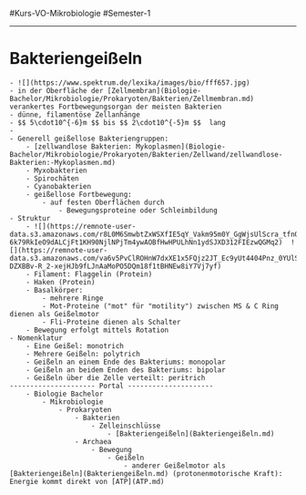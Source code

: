 #Kurs-VO-Mikrobiologie  #Semester-1

---

# Bakteriengeißeln
    - ![](https://www.spektrum.de/lexika/images/bio/fff657.jpg)
    - in der Oberfläche der [Zellmembran](Biologie-Bachelor/Mikrobiologie/Prokaryoten/Bakterien/Zellmembran.md) verankertes Fortbewegungsorgan der meisten Bakterien
    - dünne, filamentöse Zellanhänge
    - $$ 5\cdot10^{-6}m $$ bis $$ 2\cdot10^{-5}m $$  lang
    - 
    - Generell geißellose Bakteriengruppen:
        - [zellwandlose Bakterien: Mykoplasmen](Biologie-Bachelor/Mikrobiologie/Prokaryoten/Bakterien/Zellwand/zellwandlose-Bakterien:-Mykoplasmen.md)
        - Myxobakterien
        - Spirochäten
        - Cyanobakterien
        - geißellose Fortbewegung:
            - auf festen Oberflächen durch 
                - Bewegungsproteine oder Schleimbildung
    - Struktur
        - ![](https://remnote-user-data.s3.amazonaws.com/r8L0M6SmwbtZxWSXfIE5qY_Vakm95m0Y_GgWjsUlScra_tfnQdnDpGwN0Xmm2-6k79RkIeO9dALCjFt1KH90NjlNPjTm4ywAOBfHwHPULhNn1ydSJXD312FIEzwQGMq2)  ![](https://remnote-user-data.s3.amazonaws.com/va6v5PvClROHnW7dxXE1x5FQjz2JT_Ec9yUt4404Pnz_0YUlSHwKDhKzLgf65tCkt6Rv3ZkxpeCj-DZXBBv-R_2-xejHJb9fLJnAaMoPO5DQm18f1tBHNEw8iY7Vj7yf)  
        - Filament: Flaggelin (Protein)
        - Haken (Protein)
        - Basalkörper:
            - mehrere Ringe
            - Mot-Proteine ("mot" für "motility") zwischen MS & C Ring dienen als Geißelmotor
            - Fli-Proteine dienen als Schalter
        - Bewegung erfolgt mittels Rotation
    - Nomenklatur
        - Eine Geißel: monotrich
        - Mehrere Geißeln: polytrich
        - Geißeln an einem Ende des Bakteriums: monopolar
        - Geißeln an beidem Enden des Bakteriums: bipolar
        - Geißeln über die Zelle verteilt: peritrich
    --------------------- Portal ---------------------
        - Biologie Bachelor
            - Mikrobiologie
                - Prokaryoten
                    - Bakterien
                        - Zelleinschlüsse
                            - [Bakteriengeißeln](Bakteriengeißeln.md)
                    - Archaea
                        - Bewegung
                            - Geißeln
                                - anderer Geißelmotor als [Bakteriengeißeln](Bakteriengeißeln.md) (protonenmotorische Kraft): Energie kommt direkt von [ATP](ATP.md)
